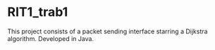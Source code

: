 # RIT1_trab1

This project consists of a packet sending interface starring a Dijkstra algorithm. Developed in Java.
